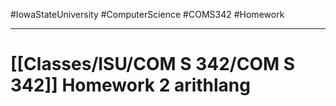 #IowaStateUniversity
#ComputerScience 
#COMS342
#Homework

---

# [[Classes/ISU/COM S 342/COM S 342]] Homework 2 arithlang